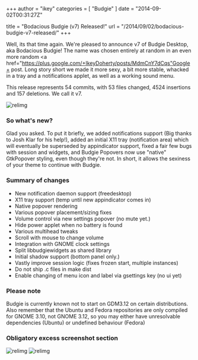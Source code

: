 +++
author = "ikey"
categories = [
"Budgie"
]
date =  "2014-09-02T00:31:27Z"

title = "Bodacious Budgie (v7) Released!"
url = "/2014/09/02/bodacious-budgie-v7-released/"
+++

Well, its that time again. We're pleased to announce v7 of Budgie Desktop, aka Bodacious Budgie! The name was chosen entirely at random in an even more random <a href="https://plus.google.com/+IkeyDoherty/posts/MdmCnY7dCqs"Google+ post</a>. Long story short we made it more sexy, a bit more stable, whacked in a tray and a notifications applet, as well as a working sound menu.
<!--more-->

This release represents 54 commits, with 53 files changed, 4524 insertions and 157 deletions. We call it v7.

![relimg](/release_images/7notification.png)
### So what's new?

Glad you asked. To put it briefly, we added notifications support (Big thanks to Josh Klar for his help!), added an initial X11 tray (notification area) which will eventually be superseded by appindicator support, fixed a fair few bugs with session and widgets, and Budgie Popovers now use "native" GtkPopover styling, even though they're not. In short, it allows the sexiness of your theme to continue with Budgie.

### Summary of changes
- New notification daemon support (freedesktop)
- X11 tray support (temp until new appindicator comes in)
- Native popover rendering
- Various popover placement/sizing fixes
- Volume control via new settings popover (no mute yet.)
- Hide power applet when no battery is found
- Various multihead tweaks
- Scroll with mouse to change volume
- Integration with GNOME clock settings
- Split libbudgiewidgets as shared library
- Initial shadow support (bottom panel only.)
- Vastly improve session logic (fixes frozen start, multiple instances)
- Do not ship .c files in make dist
- Enable changing of menu icon and label via gsettings key (no ui yet)

### Please note

Budgie is currently known not to start on GDM3.12 on certain distributions. Also remember that the Ubuntu and Fedora repositories are only compiled for GNOME 3.10, not GNOME 3.12, so you may either have unresolvable dependencies (Ubuntu) or undefined behaviour (Fedora)

### Obligatory excess screenshot section

![relimg](/release_images/7sound-menu.png)
![relimg](/7gnome-panel-mode.png)